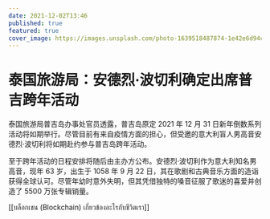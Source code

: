 ```yaml
---
date: 2021-12-02T13:46
published: true
featured: true
cover_image: https://images.unsplash.com/photo-1639518487874-1e42e6d94cec?ixlib=rb-1.2.1&ixid=MnwxMjA3fDB8MHxwaG90by1wYWdlfHx8fGVufDB8fHx8&auto=format&fit=crop&w=3570&q=80
---
```


# 泰国旅游局：安德烈·波切利确定出席普吉跨年活动

泰国旅游局普吉岛办事处官员透露，普吉岛原定 2021 年 12 月 31 日新年倒数系列活动将如期举行。尽管目前有来自疫情方面的担心，但受邀的意大利盲人男高音安德烈·波切利将如期赴约参与普吉岛跨年活动。

至于跨年活动的日程安排将随后由主办方公布。安德烈·波切利作为意大利知名男高音，现年 63 岁，出生于 1058 年 9 月 22 日，其在歌剧和古典音乐方面的造诣获得全球认可。尽管年幼时意外失明，但其凭借独特的嗓音征服了歌迷的喜爱并创造了 5500 万张专辑销量。

[[บล็อกเชน (Blockchain) เกี่ยวข้องอะไรกับชีวิตเรา]]
